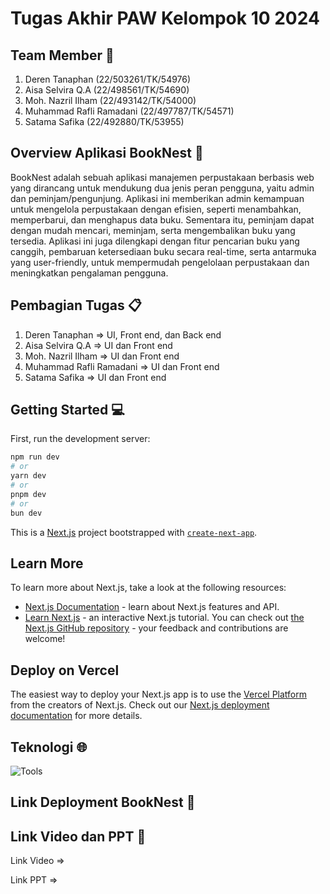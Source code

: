 # Tugas Akhir PAW Kelompok 10 2024

## Team Member  👤

1. Deren Tanaphan (22/503261/TK/54976)
2. Aisa Selvira Q.A (22/498561/TK/54690)
3. Moh. Nazril Ilham (22/493142/TK/54000)
4. Muhammad Rafli Ramadani (22/497787/TK/54571)
5. Satama Safika (22/492880/TK/53955)

## Overview Aplikasi BookNest 📖

BookNest adalah sebuah aplikasi manajemen perpustakaan berbasis web yang dirancang untuk mendukung dua jenis peran pengguna, yaitu admin dan peminjam/pengunjung. Aplikasi ini memberikan admin kemampuan untuk mengelola perpustakaan dengan efisien, seperti menambahkan, memperbarui, dan menghapus data buku. Sementara itu, peminjam dapat dengan mudah mencari, meminjam, serta mengembalikan buku yang tersedia. Aplikasi ini juga dilengkapi dengan fitur pencarian buku yang canggih, pembaruan ketersediaan buku secara real-time, serta antarmuka yang user-friendly, untuk mempermudah pengelolaan perpustakaan dan meningkatkan pengalaman pengguna.

## Pembagian Tugas 📋

1. Deren Tanaphan => UI, Front end, dan Back end
2. Aisa Selvira Q.A => UI dan Front end
3. Moh. Nazril Ilham => UI dan Front end
4. Muhammad Rafli Ramadani => UI dan Front end
5. Satama Safika => UI dan Front end

## Getting Started 💻
First, run the development server:
```bash
npm run dev
# or
yarn dev
# or
pnpm dev
# or
bun dev
````
This is a [Next.js](https://nextjs.org) project bootstrapped with [`create-next-app`](https://github.com/vercel/next.js/tree/canary/packages/create-next-app).
## Learn More
To learn more about Next.js, take a look at the following resources:
- [Next.js Documentation](https://nextjs.org/docs) - learn about Next.js features and API.
- [Learn Next.js](https://nextjs.org/learn) - an interactive Next.js tutorial.
You can check out [the Next.js GitHub repository](https://github.com/vercel/next.js) - your feedback and contributions are welcome!
## Deploy on Vercel
The easiest way to deploy your Next.js app is to use the [Vercel Platform](https://vercel.com/new?utm_medium=default-template&filter=next.js&utm_source=create-next-app&utm_campaign=create-next-app-readme) from the creators of Next.js.
Check out our [Next.js deployment documentation](https://nextjs.org/docs/app/building-your-application/deploying) for more details.

## Teknologi 🌐
![Tools](Tools.png)

##  Link Deployment BookNest 🔗


##  Link Video dan PPT 🔗

Link Video =>

Link PPT =>






























